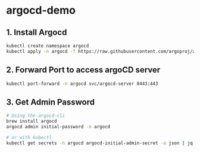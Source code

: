 # argocd-demo

## 1. Install Argocd

```sh
kubectl create namespace argocd
kubectl apply -n argocd -f https://raw.githubusercontent.com/argoproj/argo-cd/stable/manifests/install.yaml
```

## 2. Forward Port to access argoCD server

```sh
kubectl port-forward -n argocd svc/argocd-server 8443:443
```

## 3. Get Admin Password

```sh
# Using the argocd-cli
brew install argocd
argocd admin initial-password -n argocd

# or with kubectl
kubectl get secrets -n argocd argocd-initial-admin-secret -o json | jq -r '.data["password"]' | base64 -d
```
